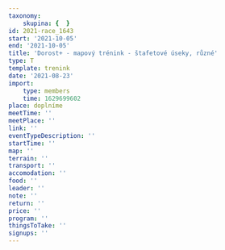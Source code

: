```yaml
---
taxonomy:
    skupina: {  }
id: 2021-race_1643
start: '2021-10-05'
end: '2021-10-05'
title: 'Dorost+ - mapový trénink - štafetové úseky, různé'
type: T
template: trenink
date: '2021-08-23'
import:
    type: members
    time: 1629699602
place: doplníme
meetTime: ''
meetPlace: ''
link: ''
eventTypeDescription: ''
startTime: ''
map: ''
terrain: ''
transport: ''
accomodation: ''
food: ''
leader: ''
note: ''
return: ''
price: ''
program: ''
thingsToTake: ''
signups: ''
---
```


